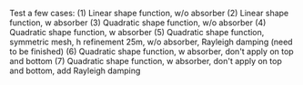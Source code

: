 Test a few cases:
(1) Linear shape function, w/o absorber
(2) Linear shape function, w absorber
(3) Quadratic shape function, w/o absorber
(4) Quadratic shape function, w absorber
(5) Quadratic shape function, symmetric mesh, h refinement 25m, w/o absorber, Rayleigh damping (need to be finished)
(6) Quadratic shape function, w absorber, don't apply on top and bottom
(7) Quadratic shape function, w absorber, don't apply on top and bottom, add Rayleigh damping